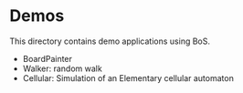 # Demos

This directory contains demo applications using BoS.

- BoardPainter
- Walker: random walk
- Cellular: Simulation of an Elementary cellular automaton
